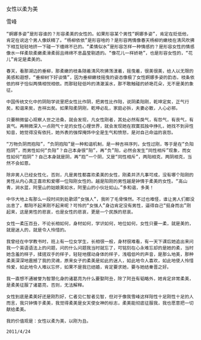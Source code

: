 女性以柔为美

雪峰


    “婀娜多姿”是形容谁的？形容柔美的女性的。如果形容某个男性“婀娜多姿”，肯定在贬低他，肯定在说这个男人像妖精了。“杨柳依依”是形容啥的？是形容两情像春天杨柳的嫩枝在清风吹拂下相互轻轻地挤一下碰一下缠绵不已的。“柔情似水”是形容怎样一种情感的？是形容女性的情感像水一样柔软柔嫩柔滑柔弱且绵绵不息晶莹剔透的。“像花儿一样娇艳”，也是形容女性的，“花儿”肯定是柔美的。

    春天，看那湖边的垂柳，那柔嫩的枝条随着清风吹拂荡漾着，摇曳着，很美很美，给人以无限的美感和遐想，“垂柳树下好谈情”，因为垂柳嫩枝摇曳的姿态像极了女性婀娜多姿的韵态，枝条依依的样子恰似两情相悦相依。而那轻轻低吟的清澈溪水，那不敢触碰的娇艳花朵，无不是美的象征。

    中国传统文化中的阴阳学说里把女性比作阴，把男性比作阳，说阴柔阳刚，乾坤定矣，正气行矣，和谐来矣，吉祥出矣。如果阳柔阴刚，乾坤必乱，家庭必拆，夫妻必散，人心必邪。

    只要稍微留心观察人世之沧桑，就会发现，凡女性刚者，其处必然有戾气，有怨气，有丧气，有哀气。再稍微深入一点刚气十足的女性心理世界，就会发现她在寂寞孤独中挣扎，她找不到异性知音，她觉得没有依托，她外表的强悍掩饰中全是生气和愤怒，是对自己命运的哀怨。

    “万物负阴而抱阳”，“负阴抱阳”是一种和谐机制，是一种吉祥序列，女性过刚，等于是在“负阳抱阴”，而男性如何“负阳”？自己本身很“阳”，再“负”阳，必然会发生“同性相斥”现象，而女性如何“抱阴”？自己本身就是阴，再“抱”一个阴，又是“同性相斥”，两阳相克，两阴相克，当然不会如意。

    除非男人已经女性化，否则，凡是男性都喜欢柔美的女性，刚柔并济凡事可成，没有哪个阳刚的男性从内心真正喜欢和爱哪一位阳刚女性的。越是阳刚的男性越是钟情于柔美的女性。“高山青，涧水蓝，阿里山的姑娘美如水，阿里山的小伙壮如山。”多和谐，多美！

    中华大地上有那么一段时间到处歌颂“女强人”，我听了毛骨悚然。不过也难怪，谁让男人们都没出息了，都阳不起来刚不起来呢？可怜的“女强人”身边肯定没有男性，逼得自己“挺身而出”刚起来，这是男性的悲哀，也是女性的悲哀，更是一个民族的悲哀。

    女性一柔压百丑，不论长相如何，身材如何，学识如何，地位如何，女性只要一柔，就是美的，就是迷人的，就是令人怜惜的。

    我曾经在中学教书时，班上有一位女学生，长相很一般，身材很难看，有一天下课后她追出来问我一个英语语法上的问题，问的什么问题我当时就忘了，可铭刻在心永难忘却的是她的柔，当时她含羞的样子，揉搓双手的样子，轻轻地摆动身体的样子，浅唱低吟的声音，是那么地美，那种柔美深深地震撼了我的灵魂，原来女子的柔美是如此的迷人，如此地令人喜欢，如此地使人怜惜怜爱，如此地令人难以忘怀，如果不是我已结婚，肯定要求她，要与她结秦晋之好。

    我一直想不通被誉为智慧化身的诸葛亮为什么要娶阿丑，除了阿丑有韬略外，她肯定非常柔美，是柔美征服了诸葛亮，否则，无法解释。

    女性到底是柔美好还是刚烈好，仁者见仁智者见智，但对于像我雪峰这样阳性十足刚性十足的人而言，我只钟情于柔美，我觉得柔美是女天使女神的标志，柔美能彻底征服我，我也愿意把一切献给柔美。

    我的价值观是：女性以柔为美，以刚为丑。

    2011/4/24



